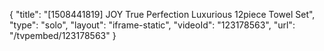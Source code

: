 {
    "title": "[1508441819] JOY True Perfection  Luxurious 12piece Towel Set",
    "type": "solo",
    "layout": "iframe-static",
    "videoId": "123178563",
    "url": "\/tvpembed\/123178563"
}